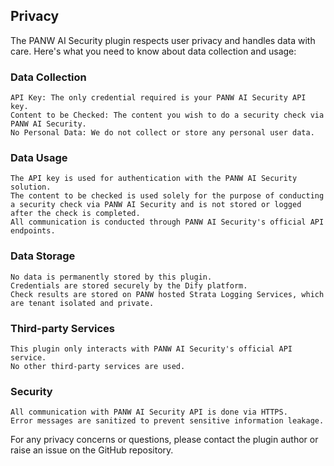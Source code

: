 ## Privacy

The PANW AI Security plugin respects user privacy and handles data with care. Here's what you need to know about data collection and usage:

### Data Collection

    API Key: The only credential required is your PANW AI Security API key.
    Content to be Checked: The content you wish to do a security check via PANW AI Security.
    No Personal Data: We do not collect or store any personal user data.

### Data Usage

    The API key is used for authentication with the PANW AI Security solution.
    The content to be checked is used solely for the purpose of conducting a security check via PANW AI Security and is not stored or logged after the check is completed.
    All communication is conducted through PANW AI Security's official API endpoints.

### Data Storage

    No data is permanently stored by this plugin.
    Credentials are stored securely by the Dify platform.
    Check results are stored on PANW hosted Strata Logging Services, which are tenant isolated and private.
    

### Third-party Services

    This plugin only interacts with PANW AI Security's official API service.
    No other third-party services are used.

### Security

    All communication with PANW AI Security API is done via HTTPS.
    Error messages are sanitized to prevent sensitive information leakage.

For any privacy concerns or questions, please contact the plugin author or raise an issue on the GitHub repository.